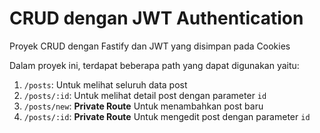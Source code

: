 # CRUD dengan JWT Authentication
Proyek CRUD dengan Fastify dan JWT yang disimpan pada Cookies

Dalam proyek ini, terdapat beberapa path yang dapat digunakan yaitu:
1. `/posts`: Untuk melihat seluruh data post
2. `/posts/:id`: Untuk melihat detail post dengan parameter `id`
3. `/posts/new`: **Private Route** Untuk menambahkan post baru
4. `/posts/:id`: **Private Route** Untuk mengedit post dengan parameter `id`
